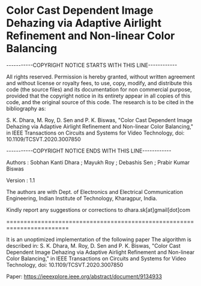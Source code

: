 # Color Cast Dependent Image Dehazing via Adaptive Airlight Refinement and Non-linear Color Balancing
 -----------COPYRIGHT NOTICE STARTS WITH THIS LINE------------



All rights reserved. 
Permission is hereby granted, without written agreement and without license or royalty fees, to use, copy,  modify, and distribute this code (the source files) and its documentation for
non commercial purpose, provided that the copyright notice in its entirety appear in all copies of this code, and the 
original source of this code. The research is to be cited in the bibliography as:
 
S. K. Dhara, M. Roy, D. Sen and P. K. Biswas, "Color Cast Dependent Image Dehazing via Adaptive Airlight Refinement
and Non-linear Color Balancing," in IEEE Transactions on Circuits and Systems for Video Technology, doi: 10.1109/TCSVT.2020.3007850
 
 
 -----------COPYRIGHT NOTICE ENDS WITH THIS LINE------------
 
Authors  : Sobhan Kanti Dhara ; Mayukh Roy ; Debashis Sen ; Prabir Kumar Biswas 

Version : 1.1
 
The authors are with Dept. of Electronics and Electrical Communication Engineering, 
Indian Institute of Technology, Kharagpur, India.
 
Kindly report any suggestions or corrections to dhara.sk[at]gmail[dot]com
 
 ========================================================================
 
It is an unoptimized implementation of the following paper The algorithm is described in:
S. K. Dhara, M. Roy, D. Sen and P. K. Biswas, "Color Cast Dependent Image Dehazing via Adaptive Airlight Refinement
and Non-linear Color Balancing," in IEEE Transactions on Circuits and Systems for Video Technology, doi: 10.1109/TCSVT.2020.3007850

Paper: https://ieeexplore.ieee.org/abstract/document/9134933
